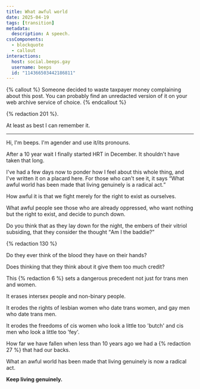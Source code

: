 ```yaml
---
title: What awful world
date: 2025-04-19
tags: [transition]
metadata:
  description: A speech.
cssComponents:
  - blockquote
  - callout
interactions:
  host: social.beeps.gay
  username: beeps
  id: "114366503442186811"
---
```


{% callout %}
Someone decided to waste taxpayer money complaining about this post. You can probably find an unredacted version of it on your web archive service of choice.
{% endcallout %}

{% redaction 201 %}.

At least as best I can remember it.

---

Hi, I'm beeps. I'm agender and use it/its pronouns.

After a 10 year wait I finally started HRT in December. It shouldn't have taken that long.

I've had a few days now to ponder how I feel about this whole thing, and I've written it on a placard here. For those who can't see it, it says <q>What awful world has been made that living genuinely is a radical act.</q>

How awful it is that we fight merely for the right to exist as ourselves.

What awful people see those who are already oppressed, who want nothing but the right to exist, and decide to punch down.

Do you think that as they lay down for the night, the embers of their vitriol subsiding, that they consider the thought <q>Am I the baddie?</q>

{% redaction 130 %}

Do they ever think of the blood they have on their hands?

Does thinking that they think about it give them too much credit?

This {% redaction 6 %} sets a dangerous precedent not just for trans men and women.

It erases intersex people and non-binary people.

It erodes the rights of lesbian women who date trans women, and gay men who date trans men.

It erodes the freedoms of cis women who look a little too 'butch' and cis men who look a little too 'fey'.

How far we have fallen when less than 10 years ago we had a {% redaction 27 %} that had our backs.

What an awful world has been made that living genuinely is now a radical act.

**Keep living genuinely.**
